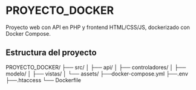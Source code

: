 # PROYECTO_DOCKER

Proyecto web con API en PHP y frontend HTML/CSS/JS, dockerizado con Docker Compose.

## Estructura del proyecto

PROYECTO_DOCKER/
├── src/
│ ├── api/
│ ├── controladores/
│ ├── modelo/
│ ├── vistas/
│ └── assets/
├──docker-compose.yml
├──.env
├──.htaccess
└── Dockerfile

